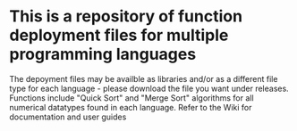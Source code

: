 # This is a repository of function deployment files for multiple programming languages
The depoyment files may be availble as libraries and/or as a different file type for each language - please download the file you want under releases.
Functions include "Quick Sort" and "Merge Sort" algorithms for all numerical datatypes found in each language.
Refer to the Wiki for documentation and user guides
